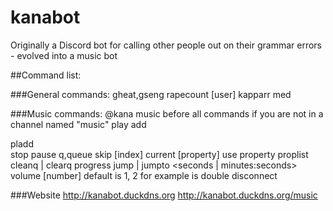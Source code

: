 # kanabot
Originally a Discord bot for calling other people out on their grammar errors - evolved into a music bot

##Command list:

###General commands: 
gheat,gseng
rapecount [user]
kapparr <url to shorten>
med <message>

###Music commands: 
@kana music before all commands if you are not in a channel named "music"
play
add <search terms>
pladd <search terms>
stop
pause
q,queue
skip [index]
current [property] use property proplist
cleanq | clearq
progress
jump | jumpto <seconds | minutes:seconds>
volume [number] default is 1, 2 for example is double
disconnect

###Website
http://kanabot.duckdns.org 
http://kanabot.duckdns.org/music
